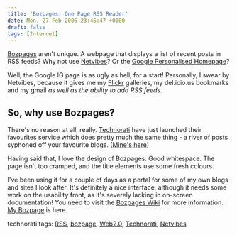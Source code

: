 ```yaml
---
title: 'Bozpages: One Page RSS Reader'
date: Mon, 27 Feb 2006 23:46:47 +0000
draft: false
tags: [Internet]
---
```


[Bozpages](http://sandbox.sourcelabs.com/bozpage/) aren't unique. A webpage that displays a list of recent posts in RSS feeds? Why not use [Netvibes](http://www.netvibes.com)? Or the [Google Personalised Homepage](http://www.google.com/ig)?  
  
Well, the Google IG page is as ugly as hell, for a start! Personally, I swear by Netvibes, because it gives me my [Flickr](http://www.flickr.com/photos/scribble-designs/) galleries, my del.icio.us bookmarks and my gmail _as well as the ability to add RSS feeds_.  
  

So, why use Bozpages?
---------------------

  
  
There's no reason at all, really. [Technorati](http://www.technorati.com) have just launched their favourites service which does pretty much the same thing - a river of posts syphoned off your favourite blogs. ([Mine's here](http://www.technorati.com/faves/scribbleDesigns))  
  
Having said that, I love the design of Bozpages. Good whitespace. The page isn't too cramped, and the title elements use some fresh colours.  
  
I've been using it for a couple of days as a portal for some of my own blogs and sites I look after. It's definitely a nice interface, although it needs some work on the usability front, as it's severely lacking in on-screen documentation! You need to visit the [Bozpages Wiki](http://swik.net/BozPages) for more information. [My Bozpage](http://sandbox.sourcelabs.com/bozpage/?hb7) is here.

technorati tags: [RSS](http://technorati.com/tag/RSS), [bozpage](http://technorati.com/tag/bozpage), [Web2.0](http://technorati.com/tag/Web2.0), [Technorati](http://technorati.com/tag/Technorati), [Netvibes](http://technorati.com/tag/Netvibes)